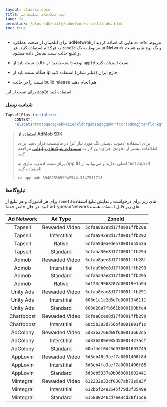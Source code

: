 ```yaml
---
layout: classic-docs
title: تست شبکه‌های تبلیغاتی
lang: fa
permalink: /plus-sdk/unity/adnetworks-test/index.html
toc: true
---
```

* برای اطمینان از صحت عملکرد adNetwrokهایی که اضافه کردید از `zoneId` مربوط به هرکدام استفاده کنید. هر `zoneId` مربوط به یک adNetwork و یک نوع تبلیغ هست و تبلیغ حالت تست نمایش داده میشود.

* توجه داشته باشید در حالت تست باید از `appId` تست استفاده کنید.

* هنگام تست باید از ip خارج ایران (فیلتر شکن) استفاده کنید.

* تست را در حالت build release هم انجام دهید.

برای تست از این `appId` استفاده کنید.

### شناسه تپسل

```java
TapsellPlus.initialize(
    CONTEXT,
    "alsoatsrtrotpqacegkehkaiieckldhrgsbspqtgqnbrrfccrtbdomgjtahflchkqtqosa");
```



> **استفاده از AdMob SDK**  
> 
> برای استفاده ادموب بایستی تگ مورد نیاز آنرا در مانیفست قرار دهید. برای اطلاعات بیشتر از نحوه‌ی اجرای این کار به 
> [مستندات شبکه‌های تبلیغاتی](/plus-sdk/unity/add-adnetworks/index.html)
> مراجعه کنید
> 
> برای تست ادموب نیازی به App ID اصلی ندارید و می‌توانید از test app id استفاده کنید:
> 
> ```
> ca-app-pub-3940256099942544~3347511713
> ```

### تبلیغ‌گاه‌ها

برای هر ادنتورک و هر تبلیغ از `zoneId` های زیر برای درخواست و نمایش تبلیغ استفاده کنید. در حال حاضر فقط adType/adNetworkهای زیر قابل استفاده هستند.

|        Ad Network      |              Ad Type              |ZoneId
|:------------:|:----------------------------:|:----------------------------:|
|     Tapsell     |     Rewarded Video    | `5cfaa802e8d17f0001ffb28e`|
|     Tapsell    |    Interstitial    |`5cfaa942e8d17f0001ffb292`|
| Tapsell |  Native  |`5cfaa9deaede570001d5553a`|
|  Tapsell | Standard |`5cfaaa30e8d17f0001ffb294`|
|    Admob    |    Rewarded Video   |`5cfaa8aee8d17f0001ffb28f`|
|    Admob    |     Interstitial     |`5cfaa9b0e8d17f0001ffb293`|
|    Admob    |     Standard     |`5cfaaa4ae8d17f0001ffb295`|
|    Admob    |     Native     |`5d123c9968287d00019e1a94`|
|    Unity Ads    |     Rewarded Video     |`5cfaa8eae8d17f0001ffb291`|
|    Unity Ads    |     Interstitial     |`608d1c1c2d8e7e0001348111`|
|    Unity Ads    |     Standard     |`608d20a7fb661b000190bfe4`|
|    Chartboost    |     Rewarded Video     |`5cfaa8cee8d17f0001ffb290`|
|    Chartboost    |     Interstitial    |`60c5b303d756bf0001891f1c`|
|    AdColony    |     Rewarded Video     |`5d3362766de9f600013662d5`|
|    AdColony    |     Interstitial     |`5d336289e985d50001427acf`|
|    AdColony    |     Standard     |`60bf4ef0d40d970001693745`|
|    AppLovin    |     Rewarded Video     |`5d3eb48c3aef7a0001406f84`|
|    AppLovin    |     Interstitial     |`5d3eb4fa3aef7a0001406f85`|
|    AppLovin    |     Standard     |`5d3eb5337a9b060001892441`|
|    Mintegral    |     Rewarded Video     |`612232e33cf0307ab73e9a3f`|
|    Mintegral    |     Interstitial     |`612b6f24e2645f79d3f3549e`|
|    Mintegral    |     Standard     |`615800246cd7ee3cd28f15d6`|
